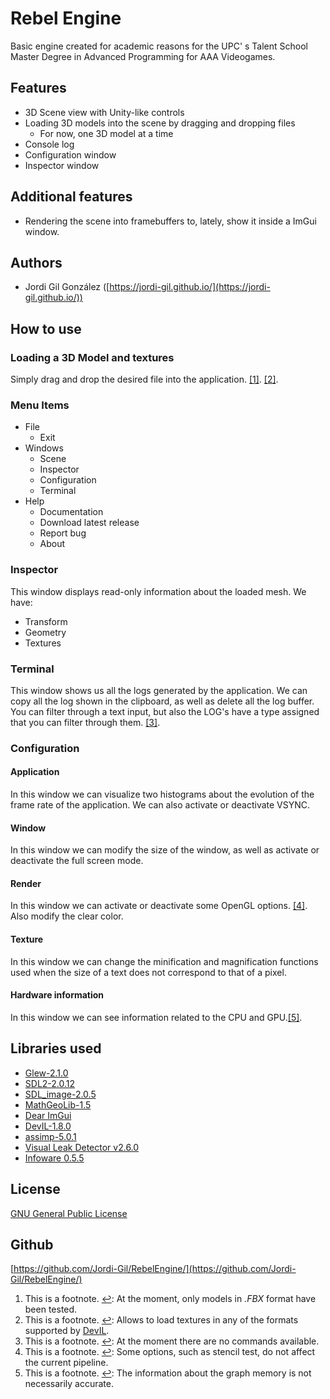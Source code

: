 # Rebel Engine
Basic engine created for academic reasons for the UPC' s Talent School Master Degree in Advanced Programming for AAA Videogames.
## Features

 - 3D Scene view with Unity-like controls
 - Loading 3D models into the scene by dragging and dropping files
	 - For now, one 3D model at a time
 - Console log
 - Configuration window
 - Inspector window

## Additional features
- Rendering the scene into framebuffers to, lately, show it inside a ImGui window.

## Authors

- Jordi Gil González ([https://jordi-gil.github.io/](https://jordi-gil.github.io/))

## How to use

### Loading a 3D Model and textures

Simply drag and drop the desired file into the application. <span id="a1">[[1]](#f1)</span>. <span id="a2">[[2]](#f2)</span>.

### Menu Items

- File
	- Exit
- Windows
	- Scene
	- Inspector
	- Configuration
	- Terminal
- Help
	- Documentation
	- Download latest release
	- Report bug
	- About

### Inspector

This window displays read-only information about the loaded mesh. We have:

- Transform
- Geometry
- Textures

### Terminal
This window shows us all the logs generated by the application. We can copy all the log shown in the clipboard, as well as delete all the log buffer. You can filter through a text input, but also the LOG's have a type assigned that you can filter through them. <span id="a3">[[3]](#f3)</span>.

### Configuration

#### Application

In this window we can visualize two histograms about the evolution of the frame rate of the application. We can also activate or deactivate VSYNC.

#### Window

In this window we can modify the size of the window, as well as activate or deactivate the full screen mode.

#### Render

In this window we can activate or deactivate some OpenGL options. <span id="a4">[[4]](#f4)</span>. Also modify the clear color.

#### Texture
In this window we can change the minification and magnification functions used when the size of a text does not correspond to that of a pixel.

#### Hardware information

In this window we can see information related to the CPU and GPU.<span id="a5">[[5]](#f5)</span>.


## Libraries used

- [Glew-2.1.0](http://glew.sourceforge.net/)
- [SDL2-2.0.12](https://www.libsdl.org/download-2.0.php)
- [SDL_image-2.0.5](https://www.libsdl.org/projects/SDL_image/)
- [MathGeoLib-1.5](https://github.com/juj/MathGeoLib)
- [Dear ImGui](https://github.com/ocornut/imgui)
- [DevIL-1.8.0](http://openil.sourceforge.net/)
- [assimp-5.0.1](https://github.com/assimp/assimp)
- [Visual Leak Detector v2.6.0](https://github.com/oneiric/vld)
- [Infoware 0.5.5](https://github.com/ThePhD/infoware)

## License

[GNU General Public License](https://github.com/Jordi-Gil/RebelEngine/blob/main/LICENSE)

## Github

[https://github.com/Jordi-Gil/RebelEngine/](https://github.com/Jordi-Gil/RebelEngine/)

1. <span id="f1"></span> This is a footnote. [$\hookleftarrow$](#a1): At the moment, only models in *.FBX* format have been tested.
2. <span id="f2"></span> This is a footnote. [$\hookleftarrow$](#a2): Allows to load textures in any of the formats supported by [DevIL](http://openil.sourceforge.net/).
3. <span id="f3"></span> This is a footnote. [$\hookleftarrow$](#a3): At the moment there are no commands available.
4. <span id="f4"></span> This is a footnote. [$\hookleftarrow$](#a4): Some options, such as stencil test, do not affect the current pipeline.
5. <span id="f5"></span> This is a footnote. [$\hookleftarrow$](#a5): The information about the graph memory is not necessarily accurate.
